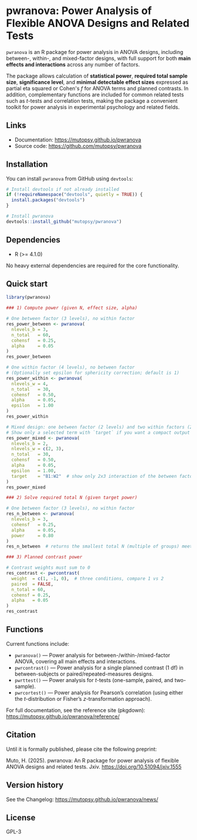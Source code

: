 # pwranova: Power Analysis of Flexible ANOVA Designs and Related Tests

`pwranova` is an R package for power analysis in ANOVA designs, 
including between-, within-, and mixed-factor designs, 
with full support for both **main effects and interactions** across any number of factors.

The package allows calculation of **statistical power**, 
**required total sample size**, **significance level**, and **minimal 
detectable effect sizes** expressed as partial eta squared or Cohen's *f* 
for ANOVA terms and planned contrasts. 
In addition, complementary functions are included for common related 
tests such as *t*-tests and correlation tests, making the package a 
convenient toolkit for power analysis in experimental psychology 
and related fields.

## Links

<!-- - CRAN: <https://CRAN.R-project.org/package=pwranova>  -->
- Documentation: <https://mutopsy.github.io/pwranova>  
- Source code: <https://github.com/mutopsy/pwranova>

## Installation

You can install `pwranova` from GitHub using `devtools`:  

```r
# Install devtools if not already installed
if (!requireNamespace("devtools", quietly = TRUE)) {
  install.packages("devtools")
}

# Install pwranova
devtools::install_github("mutopsy/pwranova")
```

## Dependencies

- R (>= 4.1.0)

No heavy external dependencies are required for the core functionality.

## Quick start

```r
library(pwranova)

### 1) Compute power (given N, effect size, alpha)

# One between factor (3 levels), no within factor
res_power_between <- pwranova(
  nlevels_b = 3,
  n_total   = 60,
  cohensf   = 0.25,
  alpha     = 0.05
)
res_power_between

# One within factor (4 levels), no between factor
# (Optionally set epsilon for sphericity correction; default is 1)
res_power_within <- pwranova(
  nlevels_w = 4,
  n_total   = 30,
  cohensf   = 0.50,
  alpha     = 0.05,
  epsilon   = 1.00
)
res_power_within

# Mixed design: one between factor (2 levels) and two within factors (2 and 3 levels)
# Show only a selected term with `target` if you want a compact output
res_power_mixed <- pwranova(
  nlevels_b = 2,
  nlevels_w = c(2, 3),
  n_total   = 30,
  cohensf   = 0.50,
  alpha     = 0.05,
  epsilon   = 1.00,
  target    = "B1:W2"  # show only 2x3 interaction of the between factor and the second within factor 
)
res_power_mixed

### 2) Solve required total N (given target power)

# One between factor (3 levels), no within factor
res_n_between <- pwranova(
  nlevels_b = 3,
  cohensf   = 0.25,
  alpha     = 0.05,
  power     = 0.80
)
res_n_between  # returns the smallest total N (multiple of groups) meeting the target power

### 3) Planned contrast power

# Contrast weights must sum to 0
res_contrast <- pwrcontrast(
  weight  = c(1, -1, 0),  # three conditions, compare 1 vs 2
  paired  = FALSE,
  n_total = 60,
  cohensf = 0.25,
  alpha   = 0.05
)
res_contrast
```

## Functions

Current functions include:

- `pwranova()` — Power analysis for between-/within-/mixed-factor ANOVA, covering all main effects and interactions.
- `pwrcontrast()` — Power analysis for a single planned contrast (1 df) in between-subjects or paired/repeated-measures designs.
- `pwrttest()` — Power analysis for *t*-tests (one-sample, paired, and two-sample).
- `pwrcortest()` — Power analysis for Pearson’s correlation (using either the *t*-distribution or Fisher’s *z*-transformation approach).

For full documentation, see the reference site (pkgdown):
https://mutopsy.github.io/pwranova/reference/


## Citation

Until it is formally published, please cite the following preprint:

Muto, H. (2025). pwranova: An R package for power analysis of flexible ANOVA designs and related tests. Jxiv.  https://doi.org/10.51094/jxiv.1555

## Version history

See the Changelog:
https://mutopsy.github.io/pwranova/news/

## License

GPL-3
